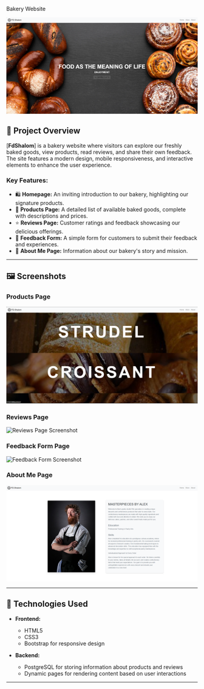 Bakery Website

![Main Screenshot](./fotogit/main_page.png) <!-- Main screenshot of your site goes here -->

## 🌟 Project Overview

[**FdShalom**] is a bakery website where visitors can explore our freshly baked goods, view products, read reviews, and share their own feedback. The site features a modern design, mobile responsiveness, and interactive elements to enhance the user experience.

### Key Features:
- 🛍️ **Homepage:** An inviting introduction to our bakery, highlighting our signature products.
- 🍰 **Products Page:** A detailed list of available baked goods, complete with descriptions and prices.
- ⭐ **Reviews Page:** Customer ratings and feedback showcasing our delicious offerings.
- 📝 **Feedback Form:** A simple form for customers to submit their feedback and experiences.
- 👤 **About Me Page:** Information about our bakery's story and mission.

---

## 🖼️ Screenshots

### Products Page
![Products Page Screenshot](./fotogit/food_page.png) <!-- Add screenshot of the products page -->

### Reviews Page
![Reviews Page Screenshot](./fotogit/reviews_page.png) <!-- Add screenshot of the reviews page -->

### Feedback Form Page
![Feedback Form Screenshot](./fotogit/feedback_page.png) <!-- Add screenshot of the feedback form page -->

### About Me Page
![About Me Page Screenshot](./fotogit/about_page.png) <!-- Add screenshot of the about me page -->

---

## 🚀 Technologies Used

- **Frontend:**
  - HTML5
  - CSS3
  - Bootstrap for responsive design

- **Backend:**
  - PostgreSQL for storing information about products and reviews
  - Dynamic pages for rendering content based on user interactions

---
